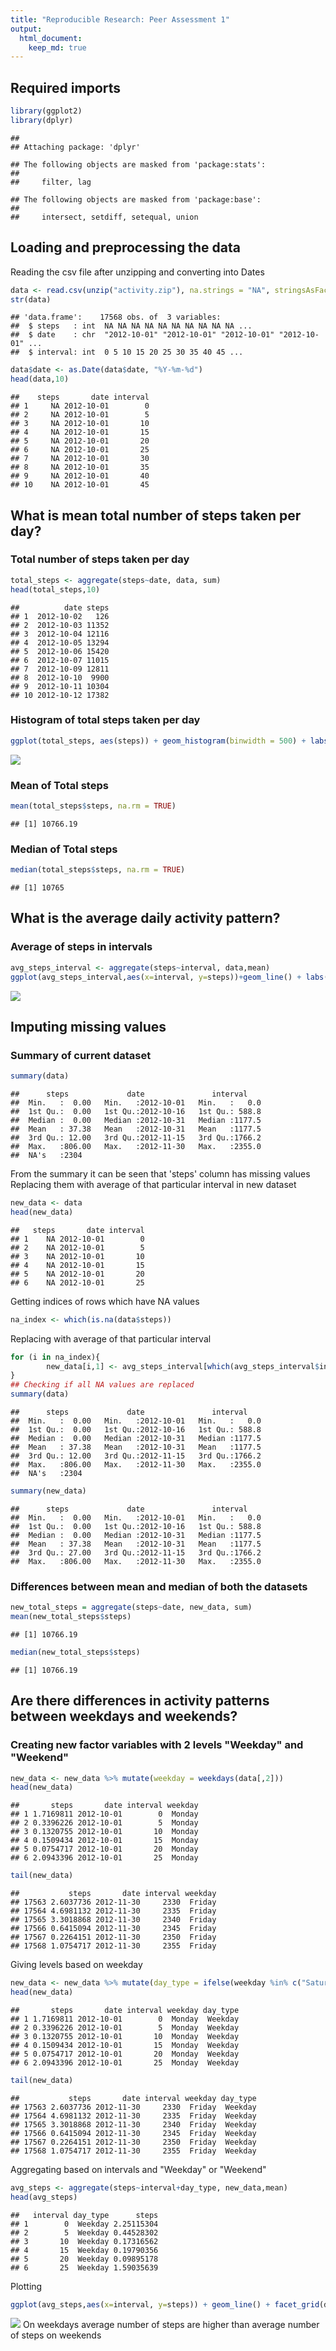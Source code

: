 ```yaml
---
title: "Reproducible Research: Peer Assessment 1"
output: 
  html_document:
    keep_md: true
---
```

## Required imports

```r
library(ggplot2)
library(dplyr)
```

```
## 
## Attaching package: 'dplyr'
```

```
## The following objects are masked from 'package:stats':
## 
##     filter, lag
```

```
## The following objects are masked from 'package:base':
## 
##     intersect, setdiff, setequal, union
```
## Loading and preprocessing the data  
Reading the csv file after unzipping and converting into Dates

```r
data <- read.csv(unzip("activity.zip"), na.strings = "NA", stringsAsFactors = FALSE)
str(data)
```

```
## 'data.frame':	17568 obs. of  3 variables:
##  $ steps   : int  NA NA NA NA NA NA NA NA NA NA ...
##  $ date    : chr  "2012-10-01" "2012-10-01" "2012-10-01" "2012-10-01" ...
##  $ interval: int  0 5 10 15 20 25 30 35 40 45 ...
```

```r
data$date <- as.Date(data$date, "%Y-%m-%d")
head(data,10)
```

```
##    steps       date interval
## 1     NA 2012-10-01        0
## 2     NA 2012-10-01        5
## 3     NA 2012-10-01       10
## 4     NA 2012-10-01       15
## 5     NA 2012-10-01       20
## 6     NA 2012-10-01       25
## 7     NA 2012-10-01       30
## 8     NA 2012-10-01       35
## 9     NA 2012-10-01       40
## 10    NA 2012-10-01       45
```
## What is mean total number of steps taken per day?
### Total number of steps taken per day

```r
total_steps <- aggregate(steps~date, data, sum)
head(total_steps,10)
```

```
##          date steps
## 1  2012-10-02   126
## 2  2012-10-03 11352
## 3  2012-10-04 12116
## 4  2012-10-05 13294
## 5  2012-10-06 15420
## 6  2012-10-07 11015
## 7  2012-10-09 12811
## 8  2012-10-10  9900
## 9  2012-10-11 10304
## 10 2012-10-12 17382
```
### Histogram of total steps taken per day

```r
ggplot(total_steps, aes(steps)) + geom_histogram(binwidth = 500) + labs(title="Histogram of Total Steps taken per day",x="Steps", y="Count")
```

![](PA1_template_files/figure-html/unnamed-chunk-4-1.png)<!-- -->

### Mean of Total steps

```r
mean(total_steps$steps, na.rm = TRUE)
```

```
## [1] 10766.19
```
### Median of Total steps

```r
median(total_steps$steps, na.rm = TRUE)
```

```
## [1] 10765
```
## What is the average daily activity pattern?
### Average of steps in intervals

```r
avg_steps_interval <- aggregate(steps~interval, data,mean)
ggplot(avg_steps_interval,aes(x=interval, y=steps))+geom_line() + labs(title="Average Daily Activity Pattern", x="Intervals", y="Number of Steps")
```

![](PA1_template_files/figure-html/unnamed-chunk-7-1.png)<!-- -->

## Imputing missing values
### Summary of current dataset

```r
summary(data)
```

```
##      steps             date               interval     
##  Min.   :  0.00   Min.   :2012-10-01   Min.   :   0.0  
##  1st Qu.:  0.00   1st Qu.:2012-10-16   1st Qu.: 588.8  
##  Median :  0.00   Median :2012-10-31   Median :1177.5  
##  Mean   : 37.38   Mean   :2012-10-31   Mean   :1177.5  
##  3rd Qu.: 12.00   3rd Qu.:2012-11-15   3rd Qu.:1766.2  
##  Max.   :806.00   Max.   :2012-11-30   Max.   :2355.0  
##  NA's   :2304
```
From the summary it can be seen that 'steps' column has missing values
Replacing them with average of that particular interval in new dataset

```r
new_data <- data
head(new_data)
```

```
##   steps       date interval
## 1    NA 2012-10-01        0
## 2    NA 2012-10-01        5
## 3    NA 2012-10-01       10
## 4    NA 2012-10-01       15
## 5    NA 2012-10-01       20
## 6    NA 2012-10-01       25
```
Getting indices of rows which have NA values

```r
na_index <- which(is.na(data$steps))
```
Replacing with average of that particular interval

```r
for (i in na_index){
        new_data[i,1] <- avg_steps_interval[which(avg_steps_interval$interval == new_data[i,3]),2]
}
## Checking if all NA values are replaced
summary(data)
```

```
##      steps             date               interval     
##  Min.   :  0.00   Min.   :2012-10-01   Min.   :   0.0  
##  1st Qu.:  0.00   1st Qu.:2012-10-16   1st Qu.: 588.8  
##  Median :  0.00   Median :2012-10-31   Median :1177.5  
##  Mean   : 37.38   Mean   :2012-10-31   Mean   :1177.5  
##  3rd Qu.: 12.00   3rd Qu.:2012-11-15   3rd Qu.:1766.2  
##  Max.   :806.00   Max.   :2012-11-30   Max.   :2355.0  
##  NA's   :2304
```

```r
summary(new_data)
```

```
##      steps             date               interval     
##  Min.   :  0.00   Min.   :2012-10-01   Min.   :   0.0  
##  1st Qu.:  0.00   1st Qu.:2012-10-16   1st Qu.: 588.8  
##  Median :  0.00   Median :2012-10-31   Median :1177.5  
##  Mean   : 37.38   Mean   :2012-10-31   Mean   :1177.5  
##  3rd Qu.: 27.00   3rd Qu.:2012-11-15   3rd Qu.:1766.2  
##  Max.   :806.00   Max.   :2012-11-30   Max.   :2355.0
```
### Differences between mean and median of both the datasets

```r
new_total_steps = aggregate(steps~date, new_data, sum)
mean(new_total_steps$steps)
```

```
## [1] 10766.19
```

```r
median(new_total_steps$steps)
```

```
## [1] 10766.19
```

## Are there differences in activity patterns between weekdays and weekends?  
### Creating new factor variables with 2 levels "Weekday" and "Weekend"

```r
new_data <- new_data %>% mutate(weekday = weekdays(data[,2]))
head(new_data)
```

```
##       steps       date interval weekday
## 1 1.7169811 2012-10-01        0  Monday
## 2 0.3396226 2012-10-01        5  Monday
## 3 0.1320755 2012-10-01       10  Monday
## 4 0.1509434 2012-10-01       15  Monday
## 5 0.0754717 2012-10-01       20  Monday
## 6 2.0943396 2012-10-01       25  Monday
```

```r
tail(new_data)
```

```
##           steps       date interval weekday
## 17563 2.6037736 2012-11-30     2330  Friday
## 17564 4.6981132 2012-11-30     2335  Friday
## 17565 3.3018868 2012-11-30     2340  Friday
## 17566 0.6415094 2012-11-30     2345  Friday
## 17567 0.2264151 2012-11-30     2350  Friday
## 17568 1.0754717 2012-11-30     2355  Friday
```
Giving levels based on weekday

```r
new_data <- new_data %>% mutate(day_type = ifelse(weekday %in% c("Saturday", "Sunday"),"Weekend","Weekday"))
head(new_data)
```

```
##       steps       date interval weekday day_type
## 1 1.7169811 2012-10-01        0  Monday  Weekday
## 2 0.3396226 2012-10-01        5  Monday  Weekday
## 3 0.1320755 2012-10-01       10  Monday  Weekday
## 4 0.1509434 2012-10-01       15  Monday  Weekday
## 5 0.0754717 2012-10-01       20  Monday  Weekday
## 6 2.0943396 2012-10-01       25  Monday  Weekday
```

```r
tail(new_data)
```

```
##           steps       date interval weekday day_type
## 17563 2.6037736 2012-11-30     2330  Friday  Weekday
## 17564 4.6981132 2012-11-30     2335  Friday  Weekday
## 17565 3.3018868 2012-11-30     2340  Friday  Weekday
## 17566 0.6415094 2012-11-30     2345  Friday  Weekday
## 17567 0.2264151 2012-11-30     2350  Friday  Weekday
## 17568 1.0754717 2012-11-30     2355  Friday  Weekday
```
Aggregating based on intervals and "Weekday" or "Weekend"

```r
avg_steps <- aggregate(steps~interval+day_type, new_data,mean)
head(avg_steps)
```

```
##   interval day_type      steps
## 1        0  Weekday 2.25115304
## 2        5  Weekday 0.44528302
## 3       10  Weekday 0.17316562
## 4       15  Weekday 0.19790356
## 5       20  Weekday 0.09895178
## 6       25  Weekday 1.59035639
```
Plotting

```r
ggplot(avg_steps,aes(x=interval, y=steps)) + geom_line() + facet_grid(day_type ~ .) + labs(title="Average Steps in Intervals on Weekdays and Weekends",x="Intervals",y="Average Steps")
```

![](PA1_template_files/figure-html/unnamed-chunk-16-1.png)<!-- -->
On weekdays average number of steps are higher than average number of steps on weekends
